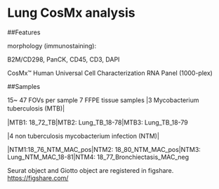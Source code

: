 # Lung CosMx analysis
 
##Features

morphology (immunostaining):

B2M/CD298, PanCK, CD45, CD3, DAPI

CosMx™ Human Universal Cell Characterization RNA Panel (1000-plex) 



##Samples

15~ 47 FOVs per sample
7 FFPE tissue samples
|3 Mycobacterium tuberculosis (MTB)|　

|MTB1: 18_72_TB|MTB2: Lung_TB_18-78|MTB3: Lung_TB_18-79

|4 non tuberculosis mycobacterium infection (NTM)|  

|NTM1:18_76_NTM_MAC_pos|NTM2: 18_80_NTM_MAC_pos|NTM3: Lung_NTM_MAC_18-81|NTM4: 18_77_Bronchiectasis_MAC_neg

Seurat object and Giotto object are registered in figshare. https://figshare.com/
